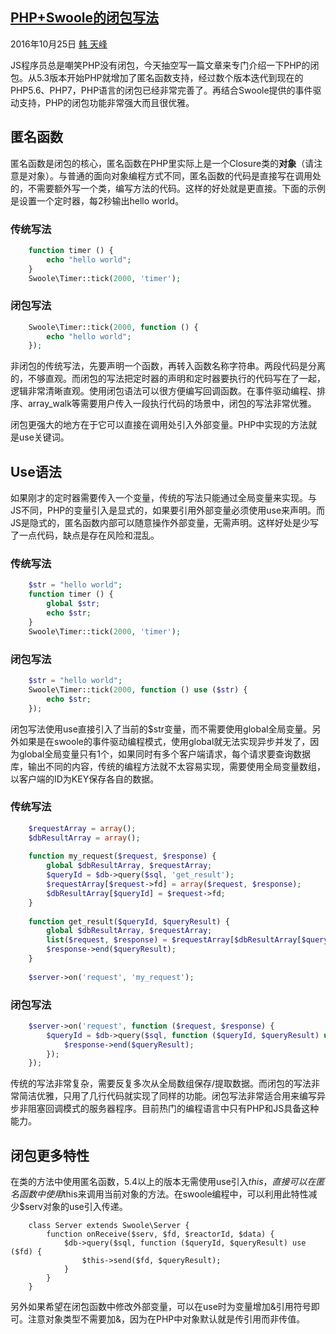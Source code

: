 ## [PHP+Swoole的闭包写法][0]

 2016年10月25日  [韩 天峰][1]  

JS程序员总是嘲笑PHP没有闭包，今天抽空写一篇文章来专门介绍一下PHP的闭包。从5.3版本开始PHP就增加了匿名函数支持，经过数个版本迭代到现在的PHP5.6、PHP7，PHP语言的闭包已经非常完善了。再结合Swoole提供的事件驱动支持，PHP的闭包功能非常强大而且很优雅。

## 匿名函数

匿名函数是闭包的核心，匿名函数在PHP里实际上是一个Closure类的**对象**（请注意是对象）。与普通的面向对象编程方式不同，匿名函数的代码是直接写在调用处的，不需要额外写一个类，编写方法的代码。这样的好处就是更直接。下面的示例是设置一个定时器，每2秒输出hello world。

### 传统写法

```php
    function timer () {
        echo "hello world";
    }
    Swoole\Timer::tick(2000, 'timer');
```

### 闭包写法

```php
    Swoole\Timer::tick(2000, function () {
        echo "hello world";
    });
```

非闭包的传统写法，先要声明一个函数，再转入函数名称字符串。两段代码是分离的，不够直观。而闭包的写法把定时器的声明和定时器要执行的代码写在了一起，逻辑非常清晰直观。使用闭包语法可以很方便编写回调函数。在事件驱动编程、排序、array_walk等需要用户传入一段执行代码的场景中，闭包的写法非常优雅。

闭包更强大的地方在于它可以直接在调用处引入外部变量。PHP中实现的方法就是use关键词。

## Use语法

如果刚才的定时器需要传入一个变量，传统的写法只能通过全局变量来实现。与JS不同，PHP的变量引入是显式的，如果要引用外部变量必须使用use来声明。而JS是隐式的，匿名函数内部可以随意操作外部变量，无需声明。这样好处是少写了一点代码，缺点是存在风险和混乱。

### 传统写法

```php
    $str = "hello world";
    function timer () {
        global $str;
        echo $str;
    }
    Swoole\Timer::tick(2000, 'timer');
```

### 闭包写法

```php
    $str = "hello world";
    Swoole\Timer::tick(2000, function () use ($str) {
        echo $str;
    });
```

闭包写法使用use直接引入了当前的$str变量，而不需要使用global全局变量。另外如果是在swoole的事件驱动编程模式，使用global就无法实现异步并发了，因为global全局变量只有1个，如果同时有多个客户端请求，每个请求要查询数据库，输出不同的内容，传统的编程方法就不太容易实现，需要使用全局变量数组，以客户端的ID为KEY保存各自的数据。

### 传统写法

```php
    $requestArray = array();
    $dbResultArray = array();
    
    function my_request($request, $response) {
        global $dbResultArray, $requestArray;
        $queryId = $db->query($sql, 'get_result');
        $requestArray[$request->fd] = array($request, $response);
        $dbResultArray[$queryId] = $request->fd;
    }
    
    function get_result($queryId, $queryResult) {
        global $dbResultArray, $requestArray;
        list($request, $response) = $requestArray[$dbResultArray[$queryId]];
        $response->end($queryResult);
    }
    
    $server->on('request', 'my_request');
```

### 闭包写法

```php
    $server->on('request', function ($request, $response) {
        $queryId = $db->query($sql, function ($queryId, $queryResult) use ($request, $response) {
            $response->end($queryResult);
        });
    });
```

传统的写法非常复杂，需要反复多次从全局数组保存/提取数据。而闭包的写法非常简洁优雅，只用了几行代码就实现了同样的功能。闭包写法非常适合用来编写异步非阻塞回调模式的服务器程序。目前热门的编程语言中只有PHP和JS具备这种能力。

## 闭包更多特性

在类的方法中使用匿名函数，5.4以上的版本无需使用use引入$this，直接可以在匿名函数中使用$this来调用当前对象的方法。在swoole编程中，可以利用此特性减少$serv对象的use引入传递。

```
    class Server extends Swoole\Server {
        function onReceive($serv, $fd, $reactorId, $data) {
            $db->query($sql, function ($queryId, $queryResult) use ($fd) {
                $this->send($fd, $queryResult);
            }
        }
    }
```

另外如果希望在闭包函数中修改外部变量，可以在use时为变量增加&引用符号即可。注意对象类型不需要加&，因为在PHP中对象默认就是传引用而非传值。

[0]: http://rango.swoole.com/archives/547
[1]: http://rango.swoole.com/archives/author/matyhtf